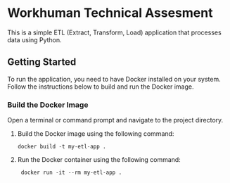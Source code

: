 # Workhuman Technical Assesment

This is a simple ETL (Extract, Transform, Load) application that processes data using Python.

## Getting Started

To run the application, you need to have Docker installed on your system. Follow the instructions below to build and run the Docker image.

### Build the Docker Image

Open a terminal or command prompt and navigate to the project directory.

1. Build the Docker image using the following command:
   ```shell
   docker build -t my-etl-app .

2. Run the Docker container using the following command:
   ```shell
    docker run -it --rm my-etl-app .
